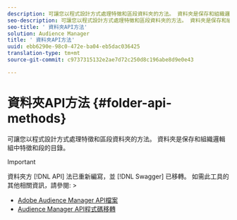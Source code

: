 ```yaml
---
description: 可讓您以程式設計方式處理特徵和區段資料夾的方法。 資料夾是保存和組織邏輯組中特徵和段的目錄。
seo-description: 可讓您以程式設計方式處理特徵和區段資料夾的方法。 資料夾是保存和組織邏輯組中特徵和段的目錄。
seo-title: ' 資料夾API方法'
solution: Audience Manager
title: ' 資料夾API方法'
uuid: ebb6290e-98c0-472e-ba04-eb5dac036425
translation-type: tm+mt
source-git-commit: c9737315132e2ae7d72c250d8c196abe8d9e0e43

---
```



# 資料夾API方法 {#folder-api-methods}

可讓您以程式設計方式處理特徵和區段資料夾的方法。 資料夾是保存和組織邏輯組中特徵和段的目錄。

<!-- api-folders.xml -->

>[!IMPORTANT]
>
>資料夾方 [!DNL API] 法已重新編寫，並 [!DNL Swagger] 已移轉。 如需此工具的其他相關資訊，請參閱:  &gt;
>* [Adobe Audience Manager API檔案](https://bank.demdex.com/portal/swagger/index.html)
>* [Audience Manager API程式碼移轉](../../api/api-swagger-migration.md)